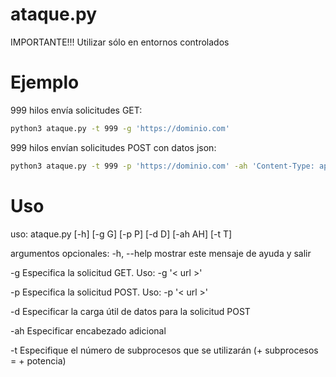 # ataque.py
IMPORTANTE!!! Utilizar sólo en entornos controlados
# Ejemplo
999 hilos envía solicitudes GET:

```bash
python3 ataque.py -t 999 -g 'https://dominio.com'
```

999 hilos envían solicitudes POST con datos json:

```bash
python3 ataque.py -t 999 -p 'https://dominio.com' -ah 'Content-Type: application/json' -d '{"json": "payload"}'
```

# Uso
uso: ataque.py [-h] [-g G] [-p P] [-d D] [-ah AH] [-t T]

argumentos opcionales:
  -h, --help  mostrar este mensaje de ayuda y salir
  
  -g        Especifica la solicitud GET. Uso: -g '< url >'
  
  -p        Especifica la solicitud POST. Uso: -p '< url >'
  
  -d        Especificar la carga útil de datos para la solicitud POST
  
  -ah       Especificar encabezado adicional
  
  -t        Especifique el número de subprocesos que se utilizarán (+ subprocesos = + potencia)
